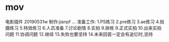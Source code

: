 # mov
电影插件
20190531w
制作:jianpf
...
准备工作:
1.PS练习
2.pre练习
3.ae练习
4.拍摄练习
5.特效练习
6.人员准备
7.讨论剧情
8.实拍
9.排练
9.正式实拍
10.出来实拍问题
11.协调问题
12.继续
13.失败也要坚持
14.未来回首一定会有追忆时,坚持


